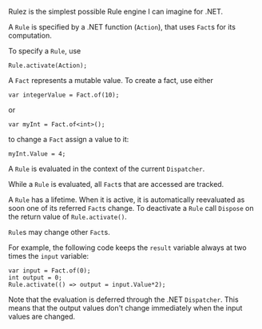 Rulez is the simplest possible Rule engine I can imagine for .NET.

A `Rule` is specified by a .NET function (`Action`), that uses `Fact`s for its computation.

To specify a `Rule`, use

	Rule.activate(Action);

A `Fact` represents a mutable value. To create a fact, use either

	var integerValue = Fact.of(10);

or

	var myInt = Fact.of<int>();

to change a `Fact` assign a value to it:

	myInt.Value = 4;


A `Rule` is evaluated in the context of the current `Dispatcher`.

While a `Rule` is evaluated, all `Fact`s that are accessed are tracked. 

A `Rule` has a lifetime. When it is active, it is automatically reevaluated as soon one of its referred `Fact`s change. To deactivate a `Rule` call `Dispose` on the return value of `Rule.activate()`.

`Rule`s may change other `Fact`s.

For example, the following code keeps the `result` variable always at two times the `input` variable:

	var input = Fact.of(0);
	int output = 0;
	Rule.activate(() => output = input.Value*2);

Note that the evaluation is deferred through the .NET `Dispatcher`. This means that the output values don't change immediately when the input values are changed.

